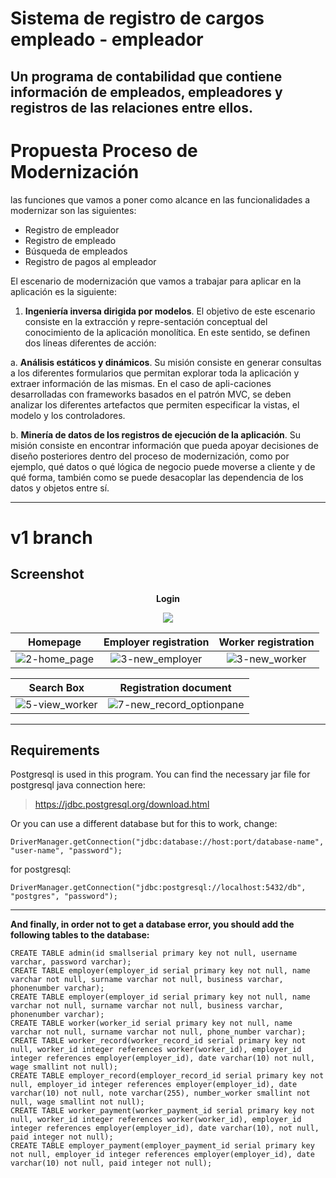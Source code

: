 # Sistema de registro de cargos empleado - empleador
Un programa de contabilidad que contiene información de empleados, empleadores y registros de las relaciones entre ellos.
---

# Propuesta Proceso de Modernización

las funciones que vamos a poner como alcance en las funcionalidades a modernizar son las siguientes:

  *	Registro de empleador
  *	Registro de empleado
  * Búsqueda de empleados
  * Registro de pagos al empleador

El escenario de modernización que vamos a trabajar para aplicar en la aplicación es la siguiente:

1. **Ingeniería inversa dirigida por modelos**. El objetivo de este escenario consiste en la extracción y repre-sentación conceptual del conocimiento de la aplicación monolítica. En este sentido, se definen dos líneas diferentes de acción:
   
a. **Análisis estáticos y dinámicos**. Su misión consiste en generar consultas a los diferentes formularios que permitan explorar toda la aplicación y extraer información de las mismas. En el caso de apli-caciones desarrolladas con frameworks basados en el patrón MVC, se deben analizar los diferentes artefactos que permiten especificar la vistas, el modelo y los controladores. 
  
b. **Minería de datos de los registros de ejecución de la aplicación**. Su misión consiste en encontrar información que pueda apoyar decisiones de diseño posteriores dentro del proceso de modernización, como por ejemplo, qué datos o qué lógica de negocio puede moverse a cliente y de qué forma, también como se puede desacoplar las dependencia de los datos y objetos entre sí. 

---
# v1 branch
## Screenshot
<p align="center"><strong>Login</strong></p>
<p align="center"><img src="https://user-images.githubusercontent.com/71611710/157845415-c8f293df-5e1a-4ac5-a066-1971ee3ab6ae.png"></p>

| **Homepage**            | **Employer registration**|  **Worker registration**
:------------------------:|:------------------------:|:-------------------------:
![2-home_page](https://user-images.githubusercontent.com/71611710/157845986-0b99502d-ec6a-411c-999c-d37859dcf47e.png) | ![3-new_employer](https://user-images.githubusercontent.com/71611710/157849241-2a4ea23f-f195-4152-ab57-b2da20a1ea87.png)  |  ![3-new_worker](https://user-images.githubusercontent.com/71611710/157849850-5c6cfda1-05cd-4164-8287-474496cd189e.png)

| **Search Box**  | **Registration document**
:----------------:|:-------------------------:
![5-view_worker](https://user-images.githubusercontent.com/71611710/157850829-c03944a1-bd1b-41d6-875b-61f8d8ce4d62.png) | ![7-new_record_optionpane](https://user-images.githubusercontent.com/71611710/158039292-30c103d1-bdaa-4f3f-bd36-342815fd6efd.png)

---

## Requirements
Postgresql is used in this program. You can find the necessary jar file for postgresql java connection here:

> https://jdbc.postgresql.org/download.html

Or you can use a different database but for this to work, change:
```
DriverManager.getConnection("jdbc:database://host:port/database-name", "user-name", "password");
```
for postgresql:
```
DriverManager.getConnection("jdbc:postgresql://localhost:5432/db", "postgres", "password");
```
---

**And finally, in order not to get a database error, you should add the following tables to the database:**
```
CREATE TABLE admin(id smallserial primary key not null, username varchar, password varchar);
CREATE TABLE employer(employer_id serial primary key not null, name varchar not null, surname varchar not null, business varchar, phonenumber varchar);
CREATE TABLE employer(employer_id serial primary key not null, name varchar not null, surname varchar not null, business varchar, phonenumber varchar);
CREATE TABLE worker(worker_id serial primary key not null, name varchar not null, surname varchar not null, phone_number varchar);
CREATE TABLE worker_record(worker_record_id serial primary key not null, worker_id integer references worker(worker_id), employer_id integer references employer(employer_id), date varchar(10) not null, wage smallint not null);
CREATE TABLE employer_record(employer_record_id serial primary key not null, employer_id integer references employer(employer_id), date varchar(10) not null, note varchar(255), number_worker smallint not null, wage smallint not null);
CREATE TABLE worker_payment(worker_payment_id serial primary key not null, worker_id integer references worker(worker_id), employer_id integer references employer(employer_id), date varchar(10), not null, paid integer not null);
CREATE TABLE employer_payment(employer_payment_id serial primary key not null, employer_id integer references employer(employer_id), date varchar(10) not null, paid integer not null);
```

